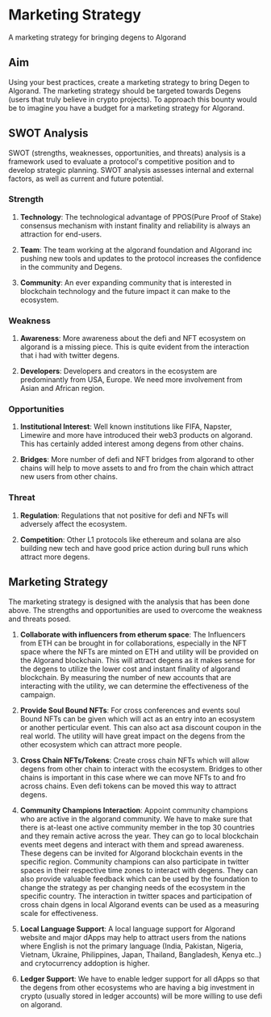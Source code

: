 # Marketing Strategy
A marketing strategy for bringing degens to Algorand

## Aim
Using your best practices, create a marketing strategy to bring Degen to Algorand. The marketing strategy should be targeted towards Degens (users that truly believe in crypto projects). To approach this bounty would be to imagine you have a budget for a marketing strategy for Algorand.

## SWOT Analysis
SWOT (strengths, weaknesses, opportunities, and threats) analysis is a framework used to evaluate a protocol's competitive position and to develop strategic planning. SWOT analysis assesses internal and external factors, as well as current and future potential. 

### Strength

1. **Technology**: The technological advantage of PPOS(Pure Proof of Stake) consensus mechanism with instant finality and reliability is always an attraction for end-users.

2. **Team**: The team working at the algorand foundation and Algorand inc pushing new tools and updates to the protocol increases the confidence in the community and Degens.

3. **Community**: An ever expanding community that is interested in blockchain technology and the future impact it can make to the ecosystem.

### Weakness

1. **Awareness**: More awareness about the defi and NFT ecosystem on algorand is a missing piece. This is quite evident from the interaction that i had with twitter degens.

2. **Developers**: Developers and creators in the ecosystem are predominantly from USA, Europe. We need more involvement from Asian and African region.

### Opportunities

1. **Institutional Interest**: Well known institutions like FIFA, Napster, Limewire and more have introduced their web3 products on algorand. This has certainly added interest among degens from other chains.

2. **Bridges**: More number of defi and NFT bridges from algorand to other chains will help to move assets to and fro from the chain which attract new users from other chains.

### Threat

1. **Regulation**: Regulations that not positive for defi and NFTs will adversely affect the ecosystem.

2. **Competition**: Other L1 protocols like ethereum and solana are also building new tech and have good price action during bull runs which attract more degens.


## Marketing Strategy

The marketing strategy is designed with the analysis that has been done above. The strengths and opportunities are used to overcome the weakness and threats posed.

1. **Collaborate with influencers from etherum space**: The Influencers from ETH can be brought in for collaborations, especially in the NFT space where the NFTs are minted on ETH and utility will be provided on the Algorand blockchain. This will attract degens as it makes sense for the degens to utilize the lower cost and instant finality of algorand blockchain. By measuring the number of new accounts that are interacting with the utility, we can determine the effectiveness of the campaign.

2. **Provide Soul Bound NFTs**: For cross conferences and events soul Bound NFTs can be given which will act as an entry into an ecosystem or another perticular event. This can also act asa discount coupon in the real world. The utility will have great impact on the degens from the other ecosystem which can attract more people.

3. **Cross Chain NFTs/Tokens**: Create cross chain NFTs which will allow degens from other chain to interact with the ecosystem. Bridges to other chains is important in this case where we can move NFTs to and fro across chains. Even defi tokens can be moved this way to attract degens.

4. **Community Champions Interaction**: Appoint community champions who are active in the algorand community. We have to make sure that there is at-least one active community member in the top 30 countries and they remain active across the year. They can go to local blockchain events meet degens and interact with them and spread awareness. These degens can be invited for Algorand blockchain events in the specific region. Community champions can also participate in twitter spaces in their respective time zones to interact with degens. They can also provide valuable feedback which can be used by the foundation to change the strategy as per changing needs of the ecosystem in the specific country. The interaction in twitter spaces and participation of cross chain dgens in local Algorand events can be used as a measuring scale for effectiveness.

5. **Local Language Support**: A local language support for Algorand website and major dApps may help to attract users from the nations where English is not the primary language (India, Pakistan, Nigeria, Vietnam, Ukraine, Philippines, Japan, Thailand, Bangladesh, Kenya etc..) and crytocurrency addoption is higher.

6. **Ledger Support**: We have to enable ledger support for all dApps so that the degens from other ecosystems who are having a big investment in crypto (usually stored in ledger accounts) will be more willing to use defi on algorand.







